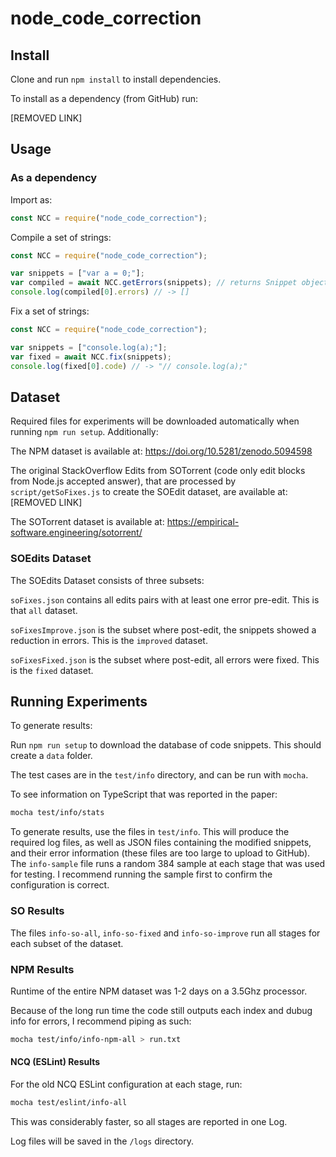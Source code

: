 # node_code_correction

## Install

Clone and run `npm install` to install dependencies.

To install as a dependency (from GitHub) run:

[REMOVED LINK]

## Usage

### As a dependency

Import as:

```js
const NCC = require("node_code_correction");
```

Compile a set of strings:

```js
const NCC = require("node_code_correction");

var snippets = ["var a = 0;"];
var compiled = await NCC.getErrors(snippets); // returns Snippet objects
console.log(compiled[0].errors) // -> []
```

Fix a set of strings:

```js
const NCC = require("node_code_correction");

var snippets = ["console.log(a);"];
var fixed = await NCC.fix(snippets);
console.log(fixed[0].code) // -> "// console.log(a);"
```

## Dataset

Required files for experiments will be downloaded automatically when running `npm run setup`. Additionally:

The NPM dataset is available at: https://doi.org/10.5281/zenodo.5094598

The original StackOverflow Edits from SOTorrent (code only edit blocks from Node.js accepted answer), that are processed by `script/getSoFixes.js` to create the SOEdit dataset, are available at: [REMOVED LINK]

The SOTorrent dataset is available at: https://empirical-software.engineering/sotorrent/

### SOEdits Dataset

The SOEdits Dataset consists of three subsets:

`soFixes.json` contains all edits pairs with at least one error pre-edit. This is that `all` dataset.

`soFixesImprove.json` is the subset where post-edit, the snippets showed a reduction in errors. This is the `improved` dataset.

`soFixesFixed.json` is the subset where post-edit, all errors were fixed. This is the `fixed` dataset.




## Running Experiments

To generate results:

Run `npm run setup` to download the database of code snippets. This should create a `data` folder.

The test cases are in the `test/info` directory, and can be run with `mocha`.

To see information on TypeScript that was reported in the paper:

```sh
mocha test/info/stats
```

To generate results, use the files in `test/info`. This will produce the required log files, as well as JSON files containing the modified snippets, and their error information (these files are too large to upload to GitHub). The `info-sample` file runs a random 384 sample at each stage that was used for testing. I recommend running the sample first to confirm the configuration is correct. 

### SO Results

The files `info-so-all`, `info-so-fixed` and `info-so-improve` run all stages for each subset of the dataset. 

### NPM Results


Runtime of the entire NPM dataset was 1-2 days on a 3.5Ghz processor.

Because of the long run time the code still outputs each index and dubug info for errors, I recommend piping as such:

```sh
mocha test/info/info-npm-all > run.txt
```

#### NCQ (ESLint) Results

For the old NCQ ESLint configuration at each stage, run:

```sh
mocha test/eslint/info-all
```

This was considerably faster, so all stages are reported in one Log.

Log files will be saved in the `/logs` directory.




 
